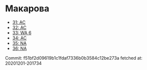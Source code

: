 # Макарова
- [31: AC](31.md)
- [32: AC](32.md)
- [33: WA 6](33.md)
- [34: AC](34.md)
- [35: NA](35.md)
- [36: NA](36.md)

Commit: f51bf2d09619b1c1fdaf7336b0b3584c12be273a
 fetched at: 20201201-201734
